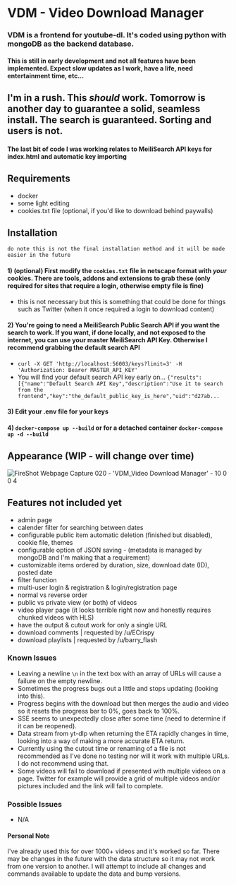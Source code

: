 # VDM - Video Download Manager

### VDM is a frontend for youtube-dl. It's coded using python with mongoDB as the backend database.

#### This is still in early development and not all features have been implemented. Expect slow updates as I work, have a life, need entertainment time, etc... 

## I'm in a rush. This *should* work. Tomorrow is another day to guarantee a solid, seamless install. The search is guaranteed. Sorting and users is not.
#### The last bit of code I was working relates to MeiliSearch API keys for index.html and automatic key importing

## Requirements

- docker
- some light editing
- cookies.txt file (optional, if you'd like to download behind paywalls)

## Installation

`do note this is not the final installation method and it will be made easier in the future`

#### 1) (optional) First modify the `cookies.txt` file in netscape format with *your* cookies. There are tools, addons and extensions to grab these (only required for sites that require a login, otherwise empty file is fine)
- this is not necessary but this is something that could be done for things such as Twitter (when it once required a login to download content)

#### 2) You're going to need a MeiliSearch Public Search API if you want the search to work. If you want, if done locally, and not exposed to the internet, you can use your master MeiliSearch API Key. Otherwise I recommend grabbing the default search API
- `curl -X GET 'http://localhost:56003/keys?limit=3' -H 'Authorization: Bearer MASTER_API_KEY'`
- You will find your default search API key early on... `{"results":[{"name":"Default Search API Key","description":"Use it to search from the frontend","key":"the_default_public_key_is_here","uid":"d27ab...`

#### 3) Edit your .env file for your keys

#### 4) `docker-compose up --build` or for a detached container `docker-compose up -d --build`

## Appearance (WIP - will change over time)

![FireShot Webpage Capture 020 - 'VDM_Video Download Manager' - 10 0 0 4](https://github.com/samstarnes/vdm/assets/19420604/b54b9fe4-b0cf-460f-82a6-7a15c12d1842)


## Features not included yet
- admin page
- calender filter for searching between dates
- configurable public item automatic deletion (finished but disabled), cookie file, themes
- configurable option of JSON saving - (metadata is managed by mongoDB and I'm making that a requirement)
- customizable items ordered by duration, size, download date (ID), posted date
- filter function
- multi-user login & registration & login/registration page
- normal vs reverse order
- public vs private view (or both) of videos
- video player page (it looks terrible right now and honestly requires chunked videos with HLS)
- have the output & cutout work for only a single URL
- download comments | requested by /u/ECrispy
- download playlists | requested by /u/barry_flash

### Known Issues
- Leaving a newline `\n` in the text box with an array of URLs will cause a failure on the empty newline.
- Sometimes the progress bugs out a little and stops updating (looking into this).
- Progress begins with the download but then merges the audio and video so it resets the progress bar to 0%, goes back to 100%.
- SSE seems to unexpectedly close after some time (need to determine if it can be reopened).
- Data stream from yt-dlp when returning the ETA rapidly changes in time, looking into a way of making a more accurate ETA return.
- Currently using the cutout time or renaming of a file is not recommended as I've done no testing nor will it work with multiple URLs. I do not recommend using that.
- Some videos will fail to download if presented with multiple videos on a page. Twitter for example will provide a grid of multiple videos and/or pictures included and the link will fail to complete.

### Possible Issues
- N/A

#### Personal Note
I've already used this for over 1000+ videos and it's worked so far. There may be changes in the future with the data structure so it may not work from one version to another. I will attempt to include all changes and commands available to update the data and bump versions.
